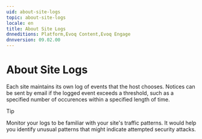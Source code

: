 ```yaml
---
uid: about-site-logs
topic: about-site-logs
locale: en
title: About Site Logs
dnneditions: Platform,Evoq Content,Evoq Engage
dnnversion: 09.02.00
---
```


# About Site Logs

Each site maintains its own log of events that the host chooses. Notices can be sent by email if the logged event exceeds a threshold, such as a specified number of occurences within a specified length of time.

> [!Tip]
> Monitor your logs to be familiar with your site's traffic patterns. It would help you identify unusual patterns that might indicate attempted security attacks.